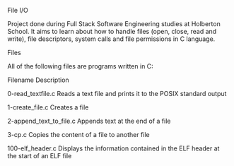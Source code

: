 File I/O

Project done during Full Stack Software Engineering studies at Holberton School. It aims to learn about how to handle files (open, close, read and write), file descriptors, system calls and file permissions in C language.

Files

All of the following files are programs written in C:

Filename	Description

0-read_textfile.c	Reads a text file and prints it to the POSIX standard output

1-create_file.c	Creates a file

2-append_text_to_file.c	Appends text at the end of a file

3-cp.c	Copies the content of a file to another file

100-elf_header.c	Displays the information contained in the ELF header at the start of an ELF file
